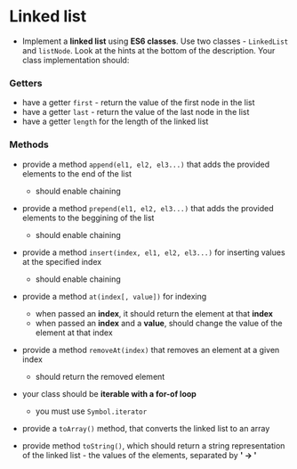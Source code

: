 # Linked list
- Implement a **linked list** using **ES6 classes**. Use two classes - `LinkedList` and `listNode`. Look at the hints at the bottom of the description. Your class implementation should:

### Getters
- have a getter `first` - return the value of the first node in the list
- have a getter `last` - return the value of the last node in the list
- have a getter `length` for the length of the linked list

### Methods
- provide a method `append(el1, el2, el3...)` that adds the provided elements to the end of the list
    - should enable chaining

- provide a method `prepend(el1, el2, el3...)` that adds the provided elements to the beggining of the list
    - should enable chaining

- provide a method `insert(index, el1, el2, el3...)` for inserting values at the specified index
    - should enable chaining

- provide a method `at(index[, value])` for indexing
    - when passed an **index**, it should return the element at that **index**
    - when passed an **index** and a **value**, should change the value of the element at that index

- provide a method `removeAt(index)` that removes an element at a given index
    - should return the removed element

- your class should be **iterable with a for-of loop**
    - you must use `Symbol.iterator`

- provide a `toArray()` method, that converts the linked list to an array

- provide method `toString()`, which should return a string representation of the linked list - the values of the elements, separated by **' -> '**
